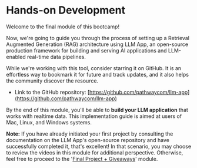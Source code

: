 # Hands-on Development

Welcome to the final module of this bootcamp!&#x20;

Now, we're going to guide you through the process of setting up a Retrieval Augmented Generation (RAG) architecture using LLM App, an open-source production framework for building and serving AI applications and LLM-enabled real-time data pipelines.

While we're working with this tool, consider starring it on GitHub. It is an effortless way to bookmark it for future and track updates, and it also helps the community discover the resource.

* Link to the GitHub repository: [https://github.com/pathwaycom/llm-app](https://github.com/pathwaycom/llm-app)

By the end of this module, you'll be able to **build your LLM application** that works with realtime data. This implementation guide is aimed at users of Mac, Linux, and Windows systems.

**Note:** If you have already initiated your first project by consulting the documentation on the LLM App's open-source repository and have successfully completed it, that's excellent! In that scenario, you may choose to review the videos in this module for additional perspective. Otherwise, feel free to proceed to the '[Final Project + Giveaways](../final-project-+-giveaways/)' module.

